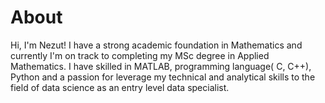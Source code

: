 # About
Hi, I'm Nezut! I have a strong academic foundation in Mathematics and currently I'm on track to completing my MSc degree in Applied Mathematics. I have skilled in MATLAB, programming language( C, C++), Python and a passion for leverage my technical and analytical skills to the field of data science as an entry level data specialist.
